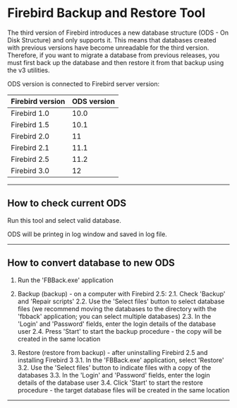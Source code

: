 # Firebird Backup and Restore Tool
The third version of Firebird introduces a new database structure (ODS - On Disk Structure) and only supports it. This means that databases created with previous versions have become unreadable for the third version. Therefore, if you want to migrate a database from previous releases, you must first back up the database and then restore it from that backup using the v3 utilities.

ODS version is connected to Firebird server version:

| Firebird version | ODS version |
| ---------------- | ----------- |
| Firebird 1.0     | 10.0        |
| Firebird 1.5     | 10.1        |
| Firebird 2.0     | 11          |
| Firebird 2.1     | 11.1        |
| Firebird 2.5     | 11.2        |
| Firebird 3.0     | 12          |

---

## How to check current ODS
Run this tool and select valid database.

ODS will be printeg in log window and saved in log file.

---

## How to convert database to new ODS
1. Run the 'FBBack.exe' application

2. Backup (backup) - on a computer with Firebird 2.5:
2.1. Check 'Backup' and 'Repair scripts'
2.2. Use the 'Select files' button to select database files (we recommend moving the databases to the directory with the 'fbback' application; you can select multiple databases)
2.3. In the 'Login' and 'Password' fields, enter the login details of the database user
2.4. Press 'Start' to start the backup procedure - the copy will be created in the same location

3. Restore (restore from backup) - after uninstalling Firebird 2.5 and installing Firebird 3
3.1. In the 'FBBack.exe' application, select 'Restore'
3.2. Use the 'Select files' button to indicate files with a copy of the databases
3.3. In the 'Login' and 'Password' fields, enter the login details of the database user
3.4. Click 'Start' to start the restore procedure - the target database files will be created in the same location

---



